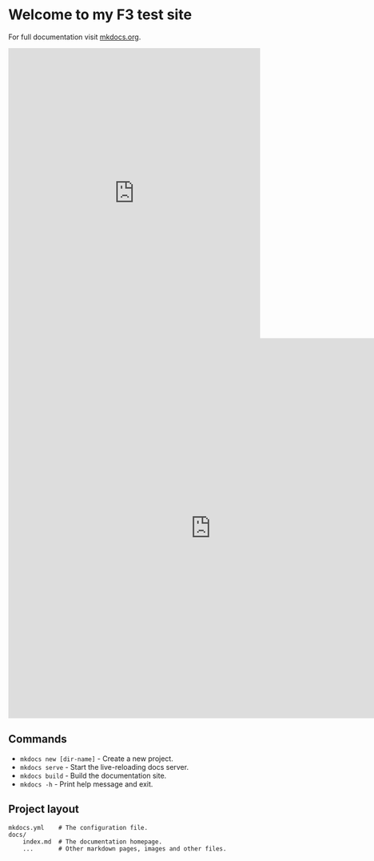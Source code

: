 # Welcome to my F3 test site

For full documentation visit [mkdocs.org](https://www.mkdocs.org).

<iframe src="https://www.komoot.com/collection/2597355/embed" width="100%" height="580" frameborder="0" scrolling="no"></iframe>

<iframe src="https://share.garmin.com/BF6CX" frameborder="0" marginwidth="0" marginheight="0" width="810" height="760"></iframe>

## Commands

* `mkdocs new [dir-name]` - Create a new project.
* `mkdocs serve` - Start the live-reloading docs server.
* `mkdocs build` - Build the documentation site.
* `mkdocs -h` - Print help message and exit.

## Project layout

    mkdocs.yml    # The configuration file.
    docs/
        index.md  # The documentation homepage.
        ...       # Other markdown pages, images and other files.
